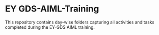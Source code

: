 # EY GDS-AIML-Training
This repository contains day-wise folders capturing all activities and tasks completed during the EY-GDS AIML training.
